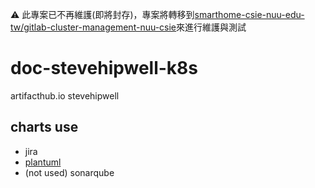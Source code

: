 :warning: 此專案已不再維護(即將封存)，專案將轉移到[smarthome-csie-nuu-edu-tw/gitlab-cluster-management-nuu-csie](https://github.com/smarthome-csie-nuu-edu-tw/gitlab-cluster-management-nuu-csie)來進行維護與測試

# doc-stevehipwell-k8s
artifacthub.io stevehipwell

## charts use
* jira
* [plantuml](https://artifacthub.io/packages/helm/stevehipwell/plantuml)
* (not used) sonarqube
